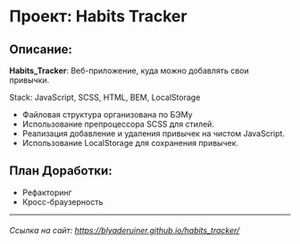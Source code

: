 # Проект: Habits Tracker
## Описание:
<b>Habits_Tracker</b>: Веб-приложение, куда можно добавлять свои привычки.

Stack: JavaScript, SCSS, HTML, BEM, LocalStorage

* Файловая структура организована по БЭМу
* Использование препроцессора SCSS для стилей.
* Реализация добавление и удаления привычек на чистом JavaScript.
* Использование LocalStorage для сохранения привычек.

## План Доработки:
* Рефакторинг
* Кросс-браузерность

___
###### Ссылка на сайт: https://blyaderuiner.github.io/habits_tracker/
